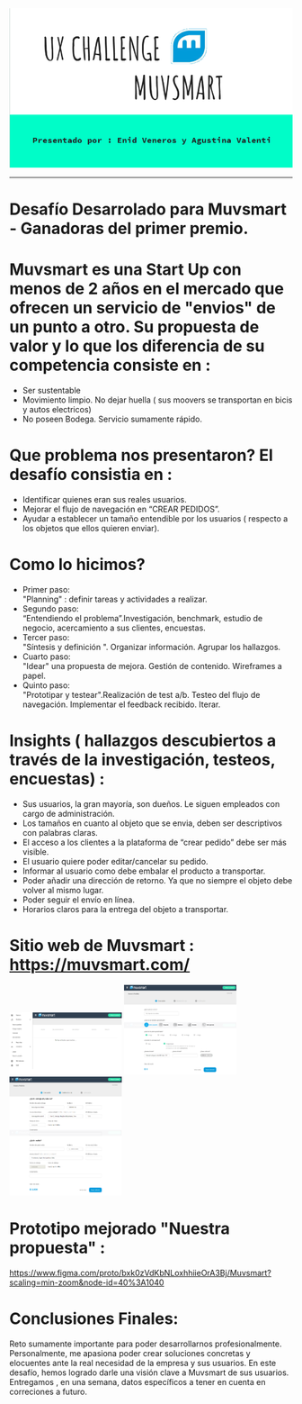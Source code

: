 
<img src="img/presenta.png" alt="">

-----------------------------------------
# Desafío Desarrolado para Muvsmart - Ganadoras del primer premio. 


# Muvsmart es una Start Up con menos de 2 años en el mercado que ofrecen un servicio de "envios" de un punto a otro. Su propuesta de valor y lo que los diferencia de su competencia consiste en : 
 - Ser sustentable <br>
 - Movimiento limpio. No dejar huella ( sus moovers se transportan en bicis y autos electricos) <br>
 - No poseen Bodega. Servicio sumamente rápido. <br>

# Que problema nos presentaron? El desafío consistia en :

- Identificar quienes eran sus reales usuarios. <br>
- Mejorar el flujo de navegación en “CREAR PEDIDOS”. <br>
- Ayudar a establecer un tamaño entendible por los usuarios ( respecto a los objetos que ellos quieren enviar). <br>

# Como lo hicimos?

- Primer paso: <br>
 "Planning" : definir tareas y actividades a realizar. <br>
- Segundo paso: <br> 
“Entendiendo el problema”.Investigación, benchmark, estudio de negocio,  acercamiento a sus clientes,  encuestas. <br>
- Tercer paso: <br>
 "Síntesis y definición ". Organizar información. Agrupar los hallazgos. <br>
- Cuarto paso:  <br>
"Idear" una propuesta de mejora. Gestión de contenido. Wireframes a papel. <br>
- Quinto paso: <br> 
"Prototipar y testear".Realización de test a/b. Testeo del flujo de navegación. Implementar el feedback recibido. Iterar. <br>

# Insights ( hallazgos descubiertos a través de la investigación, testeos, encuestas) :
- Sus usuarios, la gran mayoría, son dueños. Le siguen empleados con cargo de administración. <br>
 - Los tamaños en cuanto al objeto que se envia, deben ser descriptivos con palabras claras. <br>
 - El acceso a los clientes a la plataforma de “crear pedido” debe ser más visible. <br>
 - El usuario quiere poder editar/cancelar su pedido. <br>
 - Informar al usuario como debe embalar el producto a transportar. <br>
 - Poder añadir una dirección de retorno. Ya que no siempre el objeto debe volver al mismo lugar. <br>
 - Poder seguir el envío en línea. <br>
 - Horarios claros para la entrega del objeto a transportar. <br>

# Sitio web de Muvsmart : https://muvsmart.com/

<img src="img/muvsmart1.png" alt="" width="200">
<img src="img/muvsmart2.png" alt="" width="200">
<img src="img/muvsmart3.png" alt="" width="200">

# Prototipo mejorado "Nuestra propuesta" :

https://www.figma.com/proto/bxk0zVdKbNLoxhhiieOrA3Bj/Muvsmart?scaling=min-zoom&node-id=40%3A1040


# Conclusiones Finales:

Reto sumamente importante para poder desarrollarnos profesionalmente. 
Personalmente, me apasiona poder crear soluciones concretas y elocuentes ante la real necesidad de la empresa y sus usuarios. 
En este desafío, hemos logrado darle una visión clave a Muvsmart de sus usuarios. Entregamos , en una semana, datos específicos a tener en cuenta en correciones a futuro.  








